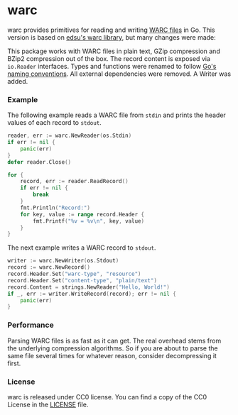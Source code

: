 # warc

warc provides primitives for reading and writing [WARC files](http://bibnum.bnf.fr/WARC/)
in Go. This version is based on [edsu's warc library](https://github.com/edsu/warc),
but many changes were made:

This package works with WARC files in plain text, GZip compression and BZip2 compression out of the box.
The record content is exposed via `io.Reader` interfaces. Types and functions were renamed
to follow [Go's naming conventions](https://blog.golang.org/package-names).
All external dependencies were removed. A Writer was added.

### Example

The following example reads a WARC file from `stdin` and prints
the header values of each record to `stdout`.

```go
reader, err := warc.NewReader(os.Stdin)
if err != nil {
	panic(err)
}
defer reader.Close()

for {
	record, err := reader.ReadRecord()
	if err != nil {
		break
	}
	fmt.Println("Record:")
	for key, value := range record.Header {
		fmt.Printf("%v = %v\n", key, value)
	}
}
```

The next example writes a WARC record to `stdout`.

```go
writer := warc.NewWriter(os.Stdout)
record := warc.NewRecord()
record.Header.Set("warc-type", "resource")
record.Header.Set("content-type", "plain/text")
record.Content = strings.NewReader("Hello, World!")
if _, err := writer.WriteRecord(record); err != nil {
	panic(err)
}
```

### Performance

Parsing WARC files is as fast as it can get. The real overhead stems from
the underlying compression algorithms. So if you are about to parse the same
file several times for whatever reason, consider decompressing it first.

### License

warc is released under CC0 license.
You can find a copy of the CC0 License in the [LICENSE](./LICENSE) file.
